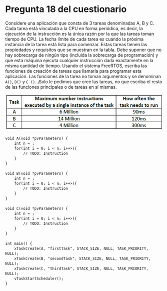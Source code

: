 # Pregunta 18 del cuestionario #

Considere una aplicación que consta de 3 tareas denominadas A, B y C. Cada tarea está vinculada a la CPU en forma periódica, es decir, la ejecución de la instrucción es la única razón por la que las tareas toman tiempo de CPU. La fecha límite de cada tarea es cuando la próxima instancia de la tarea está lista para comenzar. Estas tareas tienen las propiedades y requisitos que se muestran en la tabla. Debe suponer que no hay sobrecarga de ningún tipo (incluida la sobrecarga de programación) y que esta máquina ejecuta cualquier instrucción dada exactamente en la misma cantidad de tiempo. Usando el sistema FreeRTOS, escriba las funciones de creación de tareas que llamaría para programar esta aplicación. Las funciones de la tarea no toman argumentos y se denominan `A()`, `B()` y `C ()`. ¡Solo le pedimos que cree las tareas, no que escriba el resto de las funciones principales o de tareas en sí mismas.

![](../media/Max_formulario_p3.JPG)

```
void A(void *pvParameters) {
    int n = ;
    for(int i = 0; i < n; i++>){
        // TODO: Instruction
    }
}

void B(void *pvParameters) {
    int n = ;
    for(int i = 0; i < n; i++>){
        // TODO: Instruction
    }
}

void C(void *pvParameters) {
    int n = ; 
    for(int i = 0; i < n; i++>){
        // TODO: Instruction
    }
}

int main() {
    xTaskCreate(A, "firstTask", STACK_SIZE, NULL, TASK_PRIORITY, NULL);
    xTaskCreate(B, "secondTask", STACK_SIZE, NULL, TASK_PRIORITY, NULL);
    xTaskCreate(C, "thirdTask", STACK_SIZE, NULL, TASK_PRIORITY, NULL);
    vTaskStartScheduler();
}
```